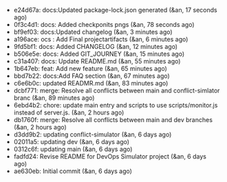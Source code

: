 - e24d67a: docs:Updated package-lock.json generated (&an, 17 seconds ago)
- 0f3c4d1: docs: Added checkponits pngs (&an, 78 seconds ago)
- bf9ef03: docs:Updated changelog (&an, 3 minutes ago)
- a196ace: ocs : Add Final projectartifacts (&an, 6 minutes ago)
- 9fd5bf1: docs: Added CHANGELOG (&an, 12 minutes ago)
- b506e5e: docs: Added GIT_JOURNEY (&an, 15 minutes ago)
- c31a407: docs: Update README.md (&an, 55 minutes ago)
- 1b647eb: feat: Add new feature (&an, 65 minutes ago)
- bbd7b22: docs:Add FAQ section (&an, 67 minutes ago)
- c6e6b0c: updated READMR.md (&an, 83 minutes ago)
- dcbf771: merge: Resolve all conflicts between main and conflict-simlator  branc (&an, 89 minutes ago)
- 6ebd4b2: chore: update main entry and scripts to use scripts/monitor.js instead of server.js. (&an, 2 hours ago)
- db1760f: merge: Resolve all conflicts between main and dev branches (&an, 2 hours ago)
- d3dd9b2: updating conflict-simulator (&an, 6 days ago)
- 02011a5: updating dev (&an, 6 days ago)
- 0312c6f: updating main (&an, 6 days ago)
- fadfd24: Revise README for DevOps Simulator project (&an, 6 days ago)
- ae630eb: Initial commit (&an, 6 days ago)